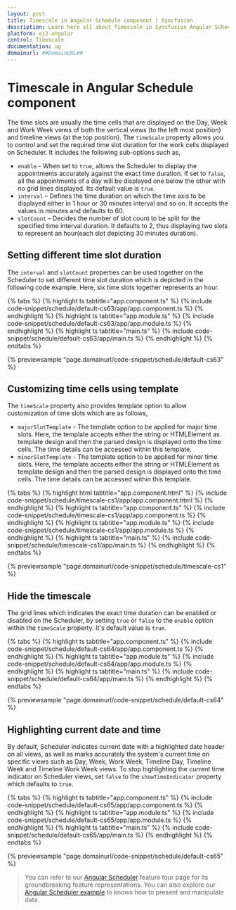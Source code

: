 ```yaml
---
layout: post
title: Timescale in Angular Schedule component | Syncfusion
description: Learn here all about Timescale in Syncfusion Angular Schedule component of Syncfusion Essential JS 2 and more.
platform: ej2-angular
control: Timescale 
documentation: ug
domainurl: ##DomainURL##
---
```


# Timescale in Angular Schedule component

The time slots are usually the time cells that are displayed on the Day, Week and Work Week views of both the vertical views (to the left most position) and timeline views (at the top position). The `timeScale` property allows you to control and set the required time slot duration for the work cells displayed on Scheduler. It includes the following sub-options such as,

* `enable` - When set to `true`, allows the Scheduler to display the appointments accurately against the exact time duration. If set to `false`, all the appointments of a day will be displayed one below the other with no grid lines displayed. Its default value is `true`.
* `interval` – Defines the time duration on which the time axis to be displayed either in 1 hour or 30 minutes interval and so on. It accepts the values in minutes and defaults to 60.
* `slotCount` – Decides the number of slot count to be split for the specified time interval duration. It defaults to 2, thus displaying two slots to represent an hour(each slot depicting 30 minutes duration).

## Setting different time slot duration

The `interval` and `slotCount` properties can be used together on the Scheduler to set different time slot duration which is depicted in the following code example. Here, six time slots together represents an hour.

{% tabs %}
{% highlight ts tabtitle="app.component.ts" %}
{% include code-snippet/schedule/default-cs63/app/app.component.ts %}
{% endhighlight %}
{% highlight ts tabtitle="app.module.ts" %}
{% include code-snippet/schedule/default-cs63/app/app.module.ts %}
{% endhighlight %}
{% highlight ts tabtitle="main.ts" %}
{% include code-snippet/schedule/default-cs63/app/main.ts %}
{% endhighlight %}
{% endtabs %}
  
{% previewsample "page.domainurl/code-snippet/schedule/default-cs63" %}

## Customizing time cells using template

The `timeScale` property also provides template option to allow customization of time slots which are as follows,

* `majorSlotTemplate` - The template option to be applied for major time slots. Here, the template accepts either the string or HTMLElement as template design and then the parsed design is displayed onto the time cells. The time details can be accessed within this template.
* `minorSlotTemplate` - The template option to be applied for minor time slots. Here, the template accepts either the string or HTMLElement as template design and then the parsed design is displayed onto the time cells. The time details can be accessed within this template.

{% tabs %}
{% highlight html tabtitle="app.component.html" %}
{% include code-snippet/schedule/timescale-cs1/app/app.component.html %}
{% endhighlight %}
{% highlight ts tabtitle="app.component.ts" %}
{% include code-snippet/schedule/timescale-cs1/app/app.component.ts %}
{% endhighlight %}
{% highlight ts tabtitle="app.module.ts" %}
{% include code-snippet/schedule/timescale-cs1/app/app.module.ts %}
{% endhighlight %}
{% highlight ts tabtitle="main.ts" %}
{% include code-snippet/schedule/timescale-cs1/app/main.ts %}
{% endhighlight %}
{% endtabs %}
  
{% previewsample "page.domainurl/code-snippet/schedule/timescale-cs1" %}

## Hide the timescale

The grid lines which indicates the exact time duration can be enabled or disabled on the Scheduler, by setting `true` or `false` to the `enable` option within the `timeScale` property. It's default value is `true`.

{% tabs %}
{% highlight ts tabtitle="app.component.ts" %}
{% include code-snippet/schedule/default-cs64/app/app.component.ts %}
{% endhighlight %}
{% highlight ts tabtitle="app.module.ts" %}
{% include code-snippet/schedule/default-cs64/app/app.module.ts %}
{% endhighlight %}
{% highlight ts tabtitle="main.ts" %}
{% include code-snippet/schedule/default-cs64/app/main.ts %}
{% endhighlight %}
{% endtabs %}
  
{% previewsample "page.domainurl/code-snippet/schedule/default-cs64" %}

## Highlighting current date and time

By default, Scheduler indicates current date with a highlighted date header on all views, as well as marks accurately the system's current time on specific views such as Day, Week, Work Week, Timeline Day, Timeline Week and Timeline Work Week views. To stop highlighting the current time indicator on Scheduler views, set `false` to the `showTimeIndicator` property which defaults to `true`.

{% tabs %}
{% highlight ts tabtitle="app.component.ts" %}
{% include code-snippet/schedule/default-cs65/app/app.component.ts %}
{% endhighlight %}
{% highlight ts tabtitle="app.module.ts" %}
{% include code-snippet/schedule/default-cs65/app/app.module.ts %}
{% endhighlight %}
{% highlight ts tabtitle="main.ts" %}
{% include code-snippet/schedule/default-cs65/app/main.ts %}
{% endhighlight %}
{% endtabs %}
  
{% previewsample "page.domainurl/code-snippet/schedule/default-cs65" %}

> You can refer to our [Angular Scheduler](https://www.syncfusion.com/angular-ui-components/angular-scheduler) feature tour page for its groundbreaking feature representations. You can also explore our [Angular Scheduler example](https://ej2.syncfusion.com/angular/demos/#/material/schedule/overview) to knows how to present and manipulate data.
